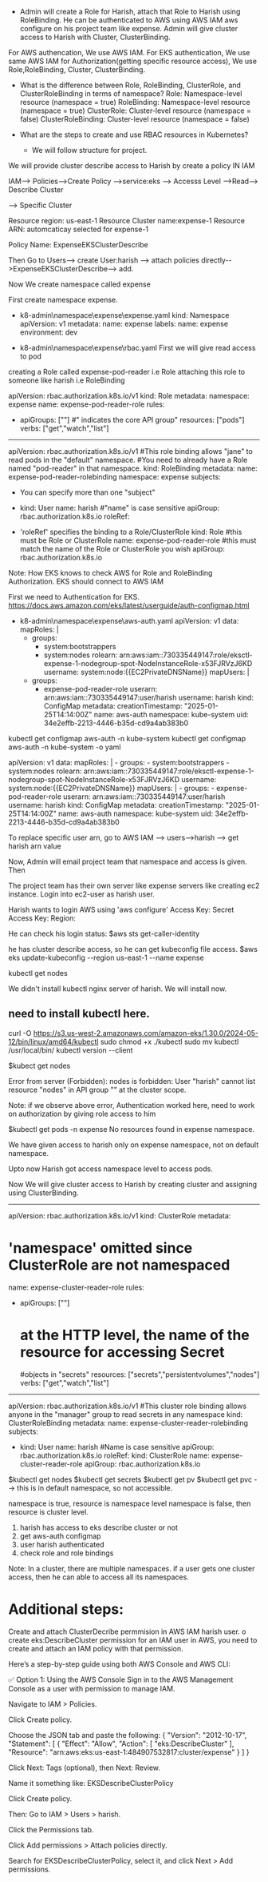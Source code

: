* Admin will create a Role for Harish, attach that Role to Harish using RoleBinding. He can be authenticated to AWS using AWS IAM aws configure on his project team like expense. Admin will give cluster access to Harish with Cluster, ClusterBinding.

For AWS authencation, We use AWS IAM.
For EKS authentication, We use same AWS IAM
for Authorization(getting specific resource access), We use Role,RoleBinding, Cluster, ClusterBinding.

* What is the difference between Role, RoleBinding, ClusterRole, and ClusterRoleBinding in terms of namespace?
Role: Namespace-level resource (namespace = true)
RoleBinding: Namespace-level resource (namespace = true)
ClusterRole: Cluster-level resource (namespace = false)
ClusterRoleBinding: Cluster-level resource (namespace = false)


* What are the steps to create and use RBAC resources in Kubernetes?
  * We will follow structure for project.

We will provide cluster describe access to Harish by create a policy IN IAM

IAM--> Policies-->Create Policy -->service:eks --> Accesss Level -->Read--> Describe
 Cluster

--> Specific Cluster 

Resource region: us-east-1
Resource Cluster name:expense-1
Resource ARN: automcaticay selected for expense-1

Policy Name: ExpenseEKSClusterDescribe

Then Go to Users--> create User:harish --> attach policies directly-->ExpenseEKSClusterDescribe--> add.

Now We create namespace called expense


First create namespace expense.

* k8-admin\namespace\expense\expense.yaml
kind: Namespace
apiVersion: v1
metadata:
  name: expense
  labels:
    name: expense
    environment: dev
    
* k8-admin\namespace\expense\rbac.yaml
First we will give read access to pod

creating a Role called expense-pod-reader i.e Role
attaching this role to someone like harish   i.e RoleBinding

apiVersion: rbac.authorization.k8s.io/v1
kind: Role
metadata:
  namespace: expense
  name: expense-pod-reader-role
rules:
- apiGroups: [""] #" indicates the core API group"
  resources: ["pods"]
  verbs: ["get","watch","list"]

---
apiVersion: rbac.authorization.k8s.io/v1
#This role binding allows "jane" to read pods in the "default" namespace.
#You need to already have a Role named "pod-reader" in that namespace.
kind: RoleBinding
metadata:
  name: expense-pod-reader-rolebinding
  namespace: expense
subjects:
* You can specify more than one "subject"
- kind: User
  name: harish #"name" is case sensitive
  apiGroup: rbac.authorization.k8s.io
roleRef:
 * 'roleRef' specifies the binding to a Role/ClusterRole
 kind: Role #this must be Role or ClusterRole
 name: expense-pod-reader-role #this must match the name of the Role or ClusterRole you wish
 apiGroup: rbac.authorization.k8s.io

Note: How EKS knows to check AWS for Role and RoleBinding Authorization.
EKS should connect to AWS IAM

First we need to Authentication for EKS.
https://docs.aws.amazon.com/eks/latest/userguide/auth-configmap.html

* k8-admin\namespace\expense\aws-auth.yaml
apiVersion: v1
data:
  mapRoles: |
    - groups:
      - system:bootstrappers
      - system:nodes
      rolearn: arn:aws:iam::730335449147:role/eksctl-expense-1-nodegroup-spot-NodeInstanceRole-x53FJRVzJ6KD
      username: system:node:{{EC2PrivateDNSName}}
  mapUsers: |
    - groups:
      - expense-pod-reader-role
      userarn: arn:aws:iam::730335449147:user/harish
      username: harish
kind: ConfigMap
metadata:
  creationTimestamp: "2025-01-25T14:14:00Z"
  name: aws-auth
  namespace: kube-system
  uid: 34e2effb-2213-4446-b35d-cd9a4ab383b0

kubectl get configmap aws-auth -n kube-system
kubectl get configmap aws-auth -n kube-system -o yaml

apiVersion: v1
data:
  mapRoles: |
    - groups:
      - system:bootstrappers
      - system:nodes
      rolearn: arn:aws:iam::730335449147:role/eksctl-expense-1-nodegroup-spot-NodeInstanceRole-x53FJRVzJ6KD
      username: system:node:{{EC2PrivateDNSName}}
  mapUsers: |
    - groups:
      - expense-pod-reader-role
      userarn: arn:aws:iam::730335449147:user/harish
      username: harish
kind: ConfigMap
metadata:
  creationTimestamp: "2025-01-25T14:14:00Z"
  name: aws-auth
  namespace: kube-system
  uid: 34e2effb-2213-4446-b35d-cd9a4ab383b0

To replace specific user arn, go to AWS IAM --> users-->harish --> get harish arn value

Now, Admin will email project team that namespace and access is given. Then

The project team has their own server like expense servers like creating ec2 instance.
Login into ec2-user  as harish user.

Harish wants to login AWS using 'aws configure'
Access Key:
Secret Access Key:
Region:

He can check his login status:
$aws sts get-caller-identity


he has cluster describe access, so he can get kubeconfig file access.
$aws eks update-kubeconfig --region us-east-1 --name expense

kubectl get nodes

We didn't install kubectl nginx server of harish. We will install now.

need to install kubectl here.
---------------------------------------
curl -O https://s3.us-west-2.amazonaws.com/amazon-eks/1.30.0/2024-05-12/bin/linux/amd64/kubectl 
sudo chmod +x ./kubectl 
sudo mv kubectl  /usr/local/bin/ 
kubectl version --client 

$kubect get nodes

Error from server (Forbidden): nodes is forbidden: User "harish" cannot list resource "nodes" in API group "" at the cluster scope.

Note: if we observe above error, Authentication worked here, need to work on authorization by giving role access to him

$kubectl get pods -n expense
No resources found in expense namespace.

We have given access to harish only on expense namespace, not on default namespace.

Upto now Harish got access namespace level to access pods.

Now We will give cluster access to Harish by creating cluster and assigning using ClusterBinding.

---
apiVersion: rbac.authorization.k8s.io/v1
kind: ClusterRole
metadata:
# 'namespace' omitted since ClusterRole are not namespaced
  name: expense-cluster-reader-role
rules:
- apiGroups: [""]
  #
  # at the HTTP level, the name of the resource for accessing Secret
  #objects in "secrets"
  resources: ["secrets","persistentvolumes","nodes"]
  verbs: ["get","watch","list"]

---
apiVersion: rbac.authorization.k8s.io/v1
#This cluster role binding allows anyone in the "manager" group to read secrets in any namespace
kind: ClusterRoleBinding
metadata:
  name: expense-cluster-reader-rolebinding
subjects:
- kind: User
  name: harish #Name is case sensitive
  apiGroup: rbac.authorization.k8s.io
roleRef:
  kind: ClusterRole
  name: expense-cluster-reader-role
  apiGroup: rbac.authorization.k8s.io


$kubectl get nodes
$kubectl get secrets
$kubectl get pv
$kubectl get pvc   --> this is in default namespace, so not accessible.

namespace is true, resource is namespace level
namespace is false, then resource is cluster level.

1. harish has access to eks describe cluster or not
2. get aws-auth configmap
3. user harish authenticated
4. check role and role bindings

Note: In a cluster, there are multiple namespaces. if a user gets one cluster access, then he can able to access all its namespaces.


# Additional steps:
Create and attach ClusterDecribe permmision in AWS IAM harish user.
o create eks:DescribeCluster permission for an IAM user in AWS, you need to create and attach an IAM policy with that permission.

Here’s a step-by-step guide using both AWS Console and AWS CLI:

✅ Option 1: Using the AWS Console
Sign in to the AWS Management Console as a user with permission to manage IAM.

Navigate to IAM > Policies.

Click Create policy.

Choose the JSON tab and paste the following:
{
  "Version": "2012-10-17",
  "Statement": [
    {
      "Effect": "Allow",
      "Action": [
        "eks:DescribeCluster"
      ],
      "Resource": "arn:aws:eks:us-east-1:484907532817:cluster/expense"
    }
  ]
}

Click Next: Tags (optional), then Next: Review.

Name it something like: EKSDescribeClusterPolicy

Click Create policy.

Then:
Go to IAM > Users > harish.

Click the Permissions tab.

Click Add permissions > Attach policies directly.

Search for EKSDescribeClusterPolicy, select it, and click Next > Add permissions.



